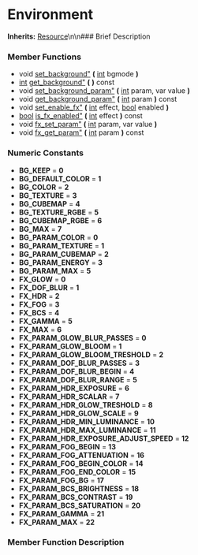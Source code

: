 #  Environment  
**Inherits:** [Resource](class_resource)\\n\\n###  Brief Description  

###  Member Functions 
  * void [set_background"](#set_background) **(** [int](class_int) bgmode  **)**
  * [int](class_int) [get_background"](#get_background) **(** **)** const
  * void [set_background_param"](#set_background_param) **(** [int](class_int) param, var value  **)**
  * void [get_background_param"](#get_background_param) **(** [int](class_int) param  **)** const
  * void [set_enable_fx"](#set_enable_fx) **(** [int](class_int) effect, [bool](class_bool) enabled  **)**
  * [bool](class_bool) [is_fx_enabled"](#is_fx_enabled) **(** [int](class_int) effect  **)** const
  * void [fx_set_param"](#fx_set_param) **(** [int](class_int) param, var value  **)**
  * void [fx_get_param"](#fx_get_param) **(** [int](class_int) param  **)** const
###  Numeric Constants  
  * **BG_KEEP** = **0**
  * **BG_DEFAULT_COLOR** = **1**
  * **BG_COLOR** = **2**
  * **BG_TEXTURE** = **3**
  * **BG_CUBEMAP** = **4**
  * **BG_TEXTURE_RGBE** = **5**
  * **BG_CUBEMAP_RGBE** = **6**
  * **BG_MAX** = **7**
  * **BG_PARAM_COLOR** = **0**
  * **BG_PARAM_TEXTURE** = **1**
  * **BG_PARAM_CUBEMAP** = **2**
  * **BG_PARAM_ENERGY** = **3**
  * **BG_PARAM_MAX** = **5**
  * **FX_GLOW** = **0**
  * **FX_DOF_BLUR** = **1**
  * **FX_HDR** = **2**
  * **FX_FOG** = **3**
  * **FX_BCS** = **4**
  * **FX_GAMMA** = **5**
  * **FX_MAX** = **6**
  * **FX_PARAM_GLOW_BLUR_PASSES** = **0**
  * **FX_PARAM_GLOW_BLOOM** = **1**
  * **FX_PARAM_GLOW_BLOOM_TRESHOLD** = **2**
  * **FX_PARAM_DOF_BLUR_PASSES** = **3**
  * **FX_PARAM_DOF_BLUR_BEGIN** = **4**
  * **FX_PARAM_DOF_BLUR_RANGE** = **5**
  * **FX_PARAM_HDR_EXPOSURE** = **6**
  * **FX_PARAM_HDR_SCALAR** = **7**
  * **FX_PARAM_HDR_GLOW_TRESHOLD** = **8**
  * **FX_PARAM_HDR_GLOW_SCALE** = **9**
  * **FX_PARAM_HDR_MIN_LUMINANCE** = **10**
  * **FX_PARAM_HDR_MAX_LUMINANCE** = **11**
  * **FX_PARAM_HDR_EXPOSURE_ADJUST_SPEED** = **12**
  * **FX_PARAM_FOG_BEGIN** = **13**
  * **FX_PARAM_FOG_ATTENUATION** = **16**
  * **FX_PARAM_FOG_BEGIN_COLOR** = **14**
  * **FX_PARAM_FOG_END_COLOR** = **15**
  * **FX_PARAM_FOG_BG** = **17**
  * **FX_PARAM_BCS_BRIGHTNESS** = **18**
  * **FX_PARAM_BCS_CONTRAST** = **19**
  * **FX_PARAM_BCS_SATURATION** = **20**
  * **FX_PARAM_GAMMA** = **21**
  * **FX_PARAM_MAX** = **22**
###  Member Function Description  
